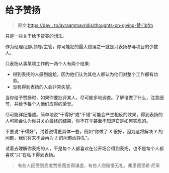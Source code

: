 # 给予赞扬

> 原文:[https://dev . to/avraammavridis/thoughts-on-giving-赞-1bfm](https://dev.to/avraammavridis/thoughts-on-giving-praise-1bfm)

只是一些关于给予赞美的想法。

作为经理/团队领导/主管，你可能犯的最大错误之一就是只表扬参与项目的少数人。

只表扬从事某项工作的一两个人有两个结果:

*   得到表扬的人感到尴尬，因为他们认为其他人都认为他们对整个工作都有功劳。
*   没有得到表扬的人会非常失望。

当你给予赞扬时，如果你要批评某人，尽可能多地调查。了解谁做了什么，注意细节，并给予每个人他们应得的荣誉。

尽可能详细描述。简单地说“干得好”或“不错”可能会产生相反的效果，得到表扬的人可能会认为你只关心最终的结果，你不在乎甚至不知道它是如何实现的。

不要说“干得好”，试着说得更具体一些，例如“你做了 X 很好，因为这将解决 Y 的问题，我们将来不会再为 Z 的问题而挣扎”。

试着去理解你表扬的人，不是每个人都喜欢在公开场合得到表扬，也不是每个人都喜欢“只”在私下得到表扬。

> 有些人因受到高度赞扬而变得谦虚，有些人则傲慢无礼。弗里德里希·尼采